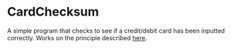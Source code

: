 # CardChecksum

A simple program that checks to see if a credit/debit card has been inputted correctly. Works on the principle described [here](https://www.youtube.com/watch?v=hWkAe9FsfiE).